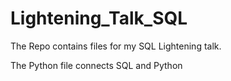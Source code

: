 # Lightening_Talk_SQL


The Repo contains files for my SQL Lightening talk.

The Python file connects SQL and Python
